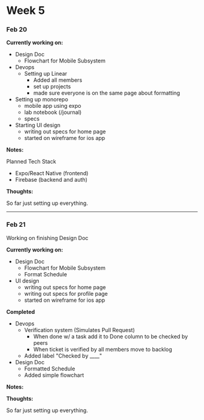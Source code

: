 # Week 5

### Feb 20

**Currently working on:**

- Design Doc
  - Flowchart for Mobile Subsystem
- Devops
  - Setting up Linear
    - Added all members
    - set up projects
    - made sure everyone is on the same page about formatting
- Setting up monorepo
  - mobile app using expo
  - lab notebook (/journal)
  - specs
- Starting UI design
  - writing out specs for home page
  - started on wireframe for ios app

**Notes:**

Planned Tech Stack

- Expo/React Native (frontend)
- Firebase (backend and auth)

**Thoughts:**

So far just setting up everything.

---

### Feb 21

Working on finishing Design Doc

**Currently working on:**

- Design Doc
  - Flowchart for Mobile Subsystem
  - Format Schedule
- UI design
  - writing out specs for home page
  - writing out specs for profile page
  - started on wireframe for ios app

**Completed**

- Devops
  - Verification system (Simulates Pull Request)
    - When done w/ a task add it to Done column to be checked by peers
    - When ticket is verified by all members move to backlog
  - Added label "Checked by \_\_\_\_"
- Design Doc
  - Formatted Schedule
  - Added simple flowchart

**Notes:**

**Thoughts:**

So far just setting up everything.
